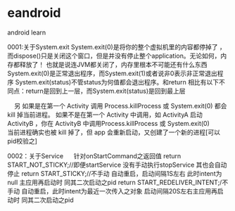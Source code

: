 # eandroid
android learn


0001:关于System.exit
     System.exit(0)是将你的整个虚拟机里的内容都停掉了 ，而dispose()只是关闭这个窗口，但是并没有停止整个application。无论如何，内存都释放了！                            也就是说连JVM都关闭了，内存里根本不可能还有什么东西
     System.exit(0)是正常退出程序，而System.exit(1)或者说非0表示非正常退出程序
     System.exit(status)不管status为何值都会退出程序。和return 相比有以下不同点：return是回到上一层，而System.exit(status)是回到最上层
     
     另 如果是在第一个 Activity 调用 Process.killProcess 或 System.exit(0) 都会 kill 掉当前进程。
        如果不是在第一个 Activity 中调用，如 ActivityA 启动 ActivityB ，你在 ActivityB 中调用Process.killProcess 或 System.exit(0) 
            当前进程确实也被 kill 掉了，但 app 会重新启动，又创建了一个新的进程[可以pid校验之]
	    
	    
0002：关于Service
      针对onStartCommand之返回值
      return START_NOT_STICKY;//即便startService  没有手动执行stopService 其也会自动停止
      return START_STICKY;//不手动 自动重启，启动间隔1S左右 此时intent为null 主应用再启动时 同其二次启动之pid 
      return START_REDELIVER_INTENT;/不手动 自动重启，此时intent为最近一次传入之对象   启动间隔20S左右主应用再启动时 同其二次启动之pid 

